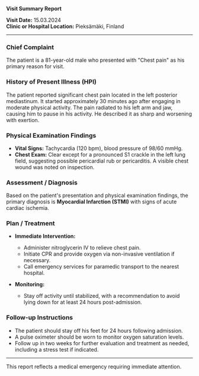 

**Visit Summary Report**

**Visit Date:** 15.03.2024  
**Clinic or Hospital Location:** Pieksämäki, Finland  

---

### **Chief Complaint**
The patient is a 81-year-old male who presented with "Chest pain" as his primary reason for visit.

### **History of Present Illness (HPI)**
The patient reported significant chest pain located in the left posterior mediastinum. It started approximately 30 minutes ago after engaging in moderate physical activity. The pain radiated to his left arm and jaw, causing him to pause in his activity. He described it as sharp and worsening with exertion.

### **Physical Examination Findings**
- **Vital Signs:** Tachycardia (120 bpm), blood pressure of 98/60 mmHg.
- **Chest Exam:** Clear except for a pronounced S1 crackle in the left lung field, suggesting possible pericardial rub or pericarditis. A visible chest wound was noted on inspection.

### **Assessment / Diagnosis**
Based on the patient's presentation and physical examination findings, the primary diagnosis is **Myocardial Infarction (STMI)** with signs of acute cardiac ischemia.

### **Plan / Treatment**
- **Immediate Intervention:** 
  - Administer nitroglycerin IV to relieve chest pain.
  - Initiate CPR and provide oxygen via non-invasive ventilation if necessary.
  - Call emergency services for paramedic transport to the nearest hospital.
  
- **Monitoring:**
  - Stay off activity until stabilized, with a recommendation to avoid lying down for at least 24 hours post-admission.

### **Follow-up Instructions**
- The patient should stay off his feet for 24 hours following admission.
- A pulse oximeter should be worn to monitor oxygen saturation levels.
- Follow up in two weeks for further evaluation and treatment as needed, including a stress test if indicated.

---

This report reflects a medical emergency requiring immediate attention.